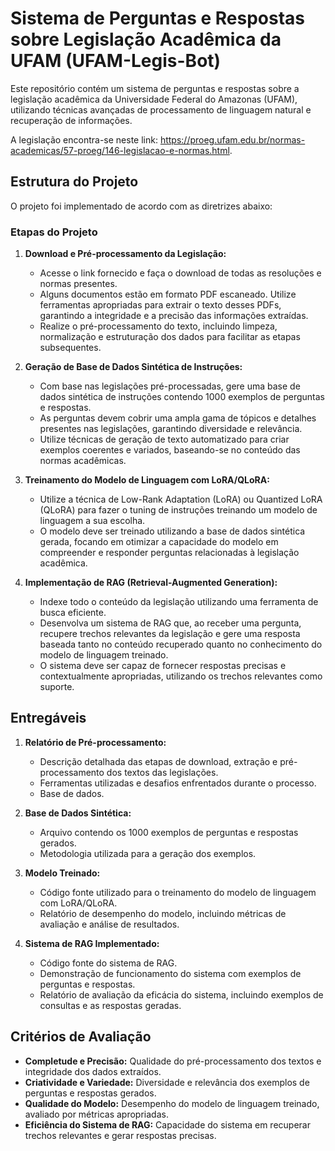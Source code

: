 # Sistema de Perguntas e Respostas sobre Legislação Acadêmica da UFAM (UFAM-Legis-Bot)

Este repositório contém um sistema de perguntas e respostas sobre a legislação acadêmica da Universidade Federal do Amazonas (UFAM), utilizando técnicas avançadas de processamento de linguagem natural e recuperação de informações.

A legislação encontra-se neste link: https://proeg.ufam.edu.br/normas-academicas/57-proeg/146-legislacao-e-normas.html.

## Estrutura do Projeto

O projeto foi implementado de acordo com as diretrizes abaixo:

### Etapas do Projeto

1. **Download e Pré-processamento da Legislação:**

   - Acesse o link fornecido e faça o download de todas as resoluções e normas presentes.
   - Alguns documentos estão em formato PDF escaneado. Utilize ferramentas apropriadas para extrair o texto desses PDFs, garantindo a integridade e a precisão das informações extraídas.
   - Realize o pré-processamento do texto, incluindo limpeza, normalização e estruturação dos dados para facilitar as etapas subsequentes.

2. **Geração de Base de Dados Sintética de Instruções:**

   - Com base nas legislações pré-processadas, gere uma base de dados sintética de instruções contendo 1000 exemplos de perguntas e respostas.
   - As perguntas devem cobrir uma ampla gama de tópicos e detalhes presentes nas legislações, garantindo diversidade e relevância.
   - Utilize técnicas de geração de texto automatizado para criar exemplos coerentes e variados, baseando-se no conteúdo das normas acadêmicas.

3. **Treinamento do Modelo de Linguagem com LoRA/QLoRA:**

   - Utilize a técnica de Low-Rank Adaptation (LoRA) ou Quantized LoRA (QLoRA) para fazer o tuning de instruções treinando um modelo de linguagem a sua escolha.
   - O modelo deve ser treinado utilizando a base de dados sintética gerada, focando em otimizar a capacidade do modelo em compreender e responder perguntas relacionadas à legislação acadêmica.

4. **Implementação de RAG (Retrieval-Augmented Generation):**
   - Indexe todo o conteúdo da legislação utilizando uma ferramenta de busca eficiente.
   - Desenvolva um sistema de RAG que, ao receber uma pergunta, recupere trechos relevantes da legislação e gere uma resposta baseada tanto no conteúdo recuperado quanto no conhecimento do modelo de linguagem treinado.
   - O sistema deve ser capaz de fornecer respostas precisas e contextualmente apropriadas, utilizando os trechos relevantes como suporte.

## Entregáveis

1. **Relatório de Pré-processamento:**

   - Descrição detalhada das etapas de download, extração e pré-processamento dos textos das legislações.
   - Ferramentas utilizadas e desafios enfrentados durante o processo.
   - Base de dados.

2. **Base de Dados Sintética:**

   - Arquivo contendo os 1000 exemplos de perguntas e respostas gerados.
   - Metodologia utilizada para a geração dos exemplos.

3. **Modelo Treinado:**

   - Código fonte utilizado para o treinamento do modelo de linguagem com LoRA/QLoRA.
   - Relatório de desempenho do modelo, incluindo métricas de avaliação e análise de resultados.

4. **Sistema de RAG Implementado:**
   - Código fonte do sistema de RAG.
   - Demonstração de funcionamento do sistema com exemplos de perguntas e respostas.
   - Relatório de avaliação da eficácia do sistema, incluindo exemplos de consultas e as respostas geradas.

## Critérios de Avaliação

- **Completude e Precisão:** Qualidade do pré-processamento dos textos e integridade dos dados extraídos.
- **Criatividade e Variedade:** Diversidade e relevância dos exemplos de perguntas e respostas gerados.
- **Qualidade do Modelo:** Desempenho do modelo de linguagem treinado, avaliado por métricas apropriadas.
- **Eficiência do Sistema de RAG:** Capacidade do sistema em recuperar trechos relevantes e gerar respostas precisas.
